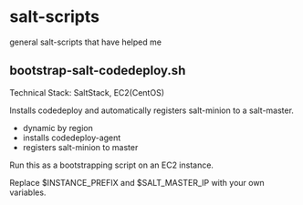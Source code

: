 # salt-scripts
general salt-scripts that have helped me


## bootstrap-salt-codedeploy.sh

Technical Stack: SaltStack, EC2(CentOS)

Installs codedeploy and automatically registers salt-minion to a salt-master. 

- dynamic by region
- installs codedeploy-agent
- registers salt-minion to master

Run this as a bootstrapping script on an EC2 instance. 

Replace $INSTANCE_PREFIX and $SALT_MASTER_IP with your own variables.